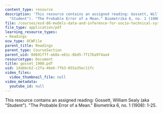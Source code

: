 ```yaml
---
content_type: resource
description: 'This resource contains an assigned reading: Gossett, William Sealy (aka
  "Student"). "The Probable Error of a Mean." Biometrika 6, no. 1 (1908): 1-25.'
file: /courses/esd-86-models-data-and-inference-for-socio-technical-systems-spring-2007/1dabbcb2c2fa46e67fb3655a35ec11fc_gosset_1908.pdf
file_type: application/pdf
learning_resource_types:
- Readings
ocw_type: OCWFile
parent_title: Readings
parent_type: CourseSection
parent_uid: 0d691fff-ab8a-e61c-6bd5-7f176a974aa4
resourcetype: Document
title: gosset_1908.pdf
uid: 1dabbcb2-c2fa-46e6-7fb3-655a35ec11fc
video_files:
  video_thumbnail_file: null
video_metadata:
  youtube_id: null
---
```

This resource contains an assigned reading: Gossett, William Sealy (aka "Student"). "The Probable Error of a Mean." Biometrika 6, no. 1 (1908): 1-25.

